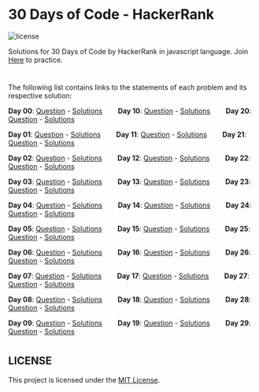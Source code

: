 # 30 Days of Code - HackerRank

![license](https://img.shields.io/github/license/AlexJCM/30-days-of-code)

Solutions for 30 Days of Code by HackerRank in javascript language. Join [Here](https://www.hackerrank.com/domains/tutorials/30-days-of-code) to practice.

#

The following list contains links to the statements of each problem and its respective solution:

**Day 00**: [Question](https://www.hackerrank.com/challenges/30-hello-world/problem) - [Solutions](https://github.com/AlexJCM/30-days-of-code/tree/master/Day%2000%20-%20Hello%2C%20World) &nbsp;&nbsp;&nbsp;&nbsp;&nbsp;&nbsp;
**Day 10**: [Question](https://www.hackerrank.com/challenges/30-binary-numbers/problem) - [Solutions](https://github.com/AlexJCM/30-days-of-code/tree/master/Day%2010%20-%20Binary%20Numbers) &nbsp;&nbsp;&nbsp;&nbsp;&nbsp;&nbsp;
**Day 20**: [Question](https://www.hackerrank.com/challenges/30-sorting) - [Solutions](https://github.com/AlexJCM/30-days-of-code/tree/master/Day%2020%20-%20Sorting) &nbsp;&nbsp;&nbsp;&nbsp;&nbsp;&nbsp;

**Day 01**: [Question](https://www.hackerrank.com/challenges/30-data-types/problem) - [Solutions](https://github.com/AlexJCM/30-days-of-code/tree/master/Day%2001%20-%20Data%20Types) &nbsp;&nbsp;&nbsp;&nbsp;&nbsp;&nbsp;
**Day 11**: [Question](https://www.hackerrank.com/challenges/30-2d-arrays/problem) - [Solutions](https://github.com/AlexJCM/30-days-of-code/tree/master/Day%2011%20-%202D%20Arrays) &nbsp;&nbsp;&nbsp;&nbsp;&nbsp;&nbsp;
**Day 21**: [Question](https://www.hackerrank.com/challenges/30-generics/problem) - [Solutions](xxxxxxxxxx) &nbsp;&nbsp;&nbsp;&nbsp;&nbsp;&nbsp;

**Day 02**: [Question](https://www.hackerrank.com/challenges/30-operators/problem) - [Solutions](https://github.com/AlexJCM/30-days-of-code/tree/master/Day%2002%20-%20Operators) &nbsp;&nbsp;&nbsp;&nbsp;&nbsp;&nbsp;
**Day 12**: [Question](https://www.hackerrank.com/challenges/30-inheritance/problem) - [Solutions](https://github.com/AlexJCM/30-days-of-code/tree/master/Day%2012%20-%20Inherantce) &nbsp;&nbsp;&nbsp;&nbsp;&nbsp;&nbsp;
**Day 22**: [Question](https://www.hackerrank.com/challenges/30-binary-search-trees) - [Solutions](https://github.com/AlexJCM/30-days-of-code/tree/master/Day%2022%20-%20Binary%20Search%20Trees) &nbsp;&nbsp;&nbsp;&nbsp;&nbsp;&nbsp;

**Day 03**: [Question](https://www.hackerrank.com/challenges/30-conditional-statements/problem) - [Solutions](https://github.com/AlexJCM/30-days-of-code/tree/master/Day%2003%20-%20Intro%20to%20Conditional%20Statements) &nbsp;&nbsp;&nbsp;&nbsp;&nbsp;&nbsp;
**Day 13**: [Question](https://www.hackerrank.com/challenges/30-abstract-classes) - [Solutions](https://github.com/AlexJCM/30-days-of-code/tree/master/Day%2013%20-%20Abstract%20Classes) &nbsp;&nbsp;&nbsp;&nbsp;&nbsp;&nbsp;
**Day 23**: [Question](https://www.hackerrank.com/challenges/30-binary-trees/problem) - [Solutions](https://github.com/AlexJCM/30-days-of-code/tree/master/Day%2023%20-%20BST%20Level-Order%20Traversal) &nbsp;&nbsp;&nbsp;&nbsp;&nbsp;&nbsp;

**Day 04**: [Question](https://www.hackerrank.com/challenges/30-class-vs-instance/problem) - [Solutions](https://github.com/AlexJCM/30-days-of-code/tree/master/Day%2004%20-%20Class%20vs.%20Instance) &nbsp;&nbsp;&nbsp;&nbsp;&nbsp;&nbsp;
**Day 14**: [Question](https://www.hackerrank.com/challenges/30-scope/problem) - [Solutions](xxxxxxxx) &nbsp;&nbsp;&nbsp;&nbsp;&nbsp;&nbsp;
**Day 24**: [Question](https://www.hackerrank.com/challenges/30-linked-list-deletion/problem) - [Solutions](https://github.com/AlexJCM/30-days-of-code/tree/master/Day%2024%20-%20More%20Linked%20Lists) &nbsp;&nbsp;&nbsp;&nbsp;&nbsp;&nbsp;

**Day 05**: [Question](https://www.hackerrank.com/challenges/30-loops/problem) - [Solutions](https://github.com/AlexJCM/30-days-of-code/tree/master/Day%2005%20-%20Loops) &nbsp;&nbsp;&nbsp;&nbsp;&nbsp;&nbsp;
**Day 15**: [Question](https://www.hackerrank.com/challenges/30-linked-list) - [Solutions](https://github.com/AlexJCM/30-days-of-code/tree/master/Day%2015%20-%20Linked%20List) &nbsp;&nbsp;&nbsp;&nbsp;&nbsp;&nbsp;
**Day 25**: [Question](https://www.hackerrank.com/challenges/30-running-time-and-complexity/problem) - [Solutions](https://github.com/AlexJCM/30-days-of-code/tree/master/Day%2025%20-%20Running%20Time%20and%20Complexity) &nbsp;&nbsp;&nbsp;&nbsp;&nbsp;&nbsp;

**Day 06**: [Question](https://www.hackerrank.com/challenges/30-review-loop/problem) - [Solutions](https://github.com/AlexJCM/30-days-of-code/tree/master/Day%2006%20-%20Let's%20Review) &nbsp;&nbsp;&nbsp;&nbsp;&nbsp;&nbsp;
**Day 16**: [Question](https://www.hackerrank.com/challenges/30-exceptions-string-to-integer) - [Solutions](https://github.com/AlexJCM/30-days-of-code/tree/master/Day%2016%20-%20Exceptions%20-%20String%20to%20Integer) &nbsp;&nbsp;&nbsp;&nbsp;&nbsp;&nbsp;
**Day 26**: [Question](https://www.hackerrank.com/challenges/30-nested-logic/problem) - [Solutions](https://github.com/AlexJCM/30-days-of-code/tree/master/Day%2026%20-%20Nested%20Logic) &nbsp;&nbsp;&nbsp;&nbsp;&nbsp;&nbsp;

**Day 07**: [Question](https://www.hackerrank.com/challenges/30-arrays/problem) - [Solutions](https://github.com/AlexJCM/30-days-of-code/tree/master/Day%2007%20-%20Arrays) &nbsp;&nbsp;&nbsp;&nbsp;&nbsp;&nbsp;
**Day 17**: [Question](https://www.hackerrank.com/challenges/30-more-exceptions) - [Solutions](https://github.com/AlexJCM/30-days-of-code/tree/master/Day%2017%20-%20More%20Exceptions) &nbsp;&nbsp;&nbsp;&nbsp;&nbsp;&nbsp;
**Day 27**: [Question](https://www.hackerrank.com/challenges/30-testing/problem) - [Solutions](xxxxxxxxxx) &nbsp;&nbsp;&nbsp;&nbsp;&nbsp;&nbsp;

**Day 08**: [Question](https://www.hackerrank.com/challenges/30-dictionaries-and-maps/problem) - [Solutions](https://github.com/AlexJCM/30-days-of-code/tree/master/Day%2008%20-%20Dictionaries%20and%20maps) &nbsp;&nbsp;&nbsp;&nbsp;&nbsp;&nbsp;
**Day 18**: [Question](https://www.hackerrank.com/challenges/30-queues-stacks) - [Solutions](https://github.com/AlexJCM/30-days-of-code/tree/master/Day%2018%20-%20Queues%20and%20Stacks) &nbsp;&nbsp;&nbsp;&nbsp;&nbsp;&nbsp;
**Day 28**: [Question](https://www.hackerrank.com/challenges/30-regex-patterns/problem) - [Solutions](https://github.com/AlexJCM/30-days-of-code/tree/master/Day%2028%20-%20RegEx%2C%20Patterns%2C%20and%20Intro%20to%20Databases) &nbsp;&nbsp;&nbsp;&nbsp;&nbsp;&nbsp;

**Day 09**: [Question](https://www.hackerrank.com/challenges/30-recursion/problem) - [Solutions](https://github.com/AlexJCM/30-days-of-code/tree/master/Day%2009%20-%20Recursion) &nbsp;&nbsp;&nbsp;&nbsp;&nbsp;&nbsp;
**Day 19**: [Question](https://www.hackerrank.com/challenges/30-interfaces/problem) - [Solutions](xxxxxxxxxxxx) &nbsp;&nbsp;&nbsp;&nbsp;&nbsp;&nbsp;
**Day 29**: [Question](https://www.hackerrank.com/challenges/30-bitwise-and/problem) - [Solutions](https://github.com/AlexJCM/30-days-of-code/tree/master/Day%2029%20-%20Bitwise%20AND) &nbsp;&nbsp;&nbsp;&nbsp;&nbsp;&nbsp;

#

## LICENSE

This project is licensed under the [MIT License](https://github.com/AlexJCM/30-days-of-code/blob/master/LICENSE).
